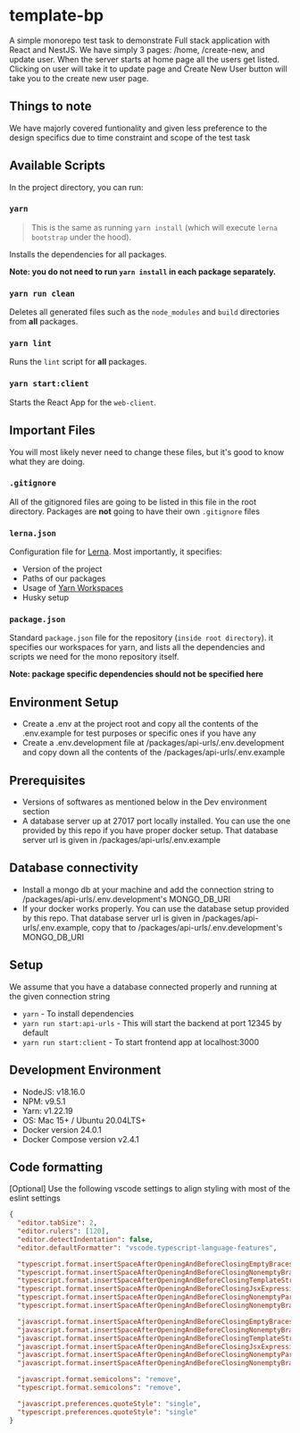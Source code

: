 # template-bp

A simple monorepo test task to demonstrate Full stack application with React and NestJS. We have simply 3 pages: /home, /create-new, and update user. When the server starts at home page all the users get listed. Clicking on user will take it to update page and Create New User button will take you to the create new user page.

## Things to note

We have majorly covered funtionality and given less preference to the design specifics due to time constraint and scope of the test task

## Available Scripts

In the project directory, you can run:

### `yarn`

> This is the same as running `yarn install` (which will execute `lerna bootstrap` under the hood).

Installs the dependencies for all packages.

**Note: you do not need to run `yarn install` in each package separately.**

### `yarn run clean`

Deletes all generated files such as the `node_modules` and `build` directories from **all** packages.

### `yarn lint`

Runs the `lint` script for **all** packages.

### `yarn start:client`

Starts the React App for the `web-client`.

## Important Files

You will most likely never need to change these files, but it's good to know what they are doing.

### `.gitignore`

All of the gitignored files are going to be listed in this file in the root directory. Packages are **not** going to have their own `.gitignore` files

### `lerna.json`

Configuration file for [Lerna](https://lerna.js.org). Most importantly, it specifies:

- Version of the project
- Paths of our packages
- Usage of [Yarn Workspaces](https://classic.yarnpkg.com/en/docs/workspaces)
- Husky setup

### `package.json`

Standard `package.json` file for the repository (`inside root directory`). it specifies our workspaces for yarn, and lists all the dependencies and scripts we need for the mono repository itself.

**Note: package specific dependencies should not be specified here**

## Environment Setup

- Create a .env at the project root and copy all the contents of the .env.example for test purposes or specific ones if you have any
- Create a .env.development file at /packages/api-urls/.env.development and copy down all the contents of the /packages/api-urls/.env.example

## Prerequisites

- Versions of softwares as mentioned below in the Dev environment section
- A database server up at 27017 port locally installed. You can use the one provided by this repo if you have proper docker setup. That database server url is given in /packages/api-urls/.env.example

## Database connectivity

- Install a mongo db at your machine and add the connection string to /packages/api-urls/.env.development's MONGO_DB_URI
- If your docker works properly. You can use the database setup provided by this repo. That database server url is given in /packages/api-urls/.env.example, copy that to /packages/api-urls/.env.development's MONGO_DB_URI

## Setup

We assume that you have a database connected properly and running at the given connection string

- `yarn` - To install dependencies
- `yarn run start:api-urls` - This will start the backend at port 12345 by default
- `yarn run start:client` - To start frontend app at localhost:3000

## Development Environment

- NodeJS: v18.16.0
- NPM: v9.5.1
- Yarn: v1.22.19
- OS: Mac 15+ / Ubuntu 20.04LTS+
- Docker version 24.0.1
- Docker Compose version v2.4.1

## Code formatting

[Optional] Use the following vscode settings to align styling with most of the eslint settings

```json
{
  "editor.tabSize": 2,
  "editor.rulers": [120],
  "editor.detectIndentation": false,
  "editor.defaultFormatter": "vscode.typescript-language-features",

  "typescript.format.insertSpaceAfterOpeningAndBeforeClosingEmptyBraces": true,
  "typescript.format.insertSpaceAfterOpeningAndBeforeClosingNonemptyBraces": true,
  "typescript.format.insertSpaceAfterOpeningAndBeforeClosingTemplateStringBraces": true,
  "typescript.format.insertSpaceAfterOpeningAndBeforeClosingJsxExpressionBraces": true,
  "typescript.format.insertSpaceAfterOpeningAndBeforeClosingNonemptyParenthesis": false,
  "typescript.format.insertSpaceAfterOpeningAndBeforeClosingNonemptyBrackets": true,

  "javascript.format.insertSpaceAfterOpeningAndBeforeClosingEmptyBraces": true,
  "javascript.format.insertSpaceAfterOpeningAndBeforeClosingNonemptyBraces": true,
  "javascript.format.insertSpaceAfterOpeningAndBeforeClosingTemplateStringBraces": true,
  "javascript.format.insertSpaceAfterOpeningAndBeforeClosingJsxExpressionBraces": true,
  "javascript.format.insertSpaceAfterOpeningAndBeforeClosingNonemptyParenthesis": false,
  "javascript.format.insertSpaceAfterOpeningAndBeforeClosingNonemptyBrackets": true,

  "javascript.format.semicolons": "remove",
  "typescript.format.semicolons": "remove",

  "javascript.preferences.quoteStyle": "single",
  "typescript.preferences.quoteStyle": "single"
}
```
